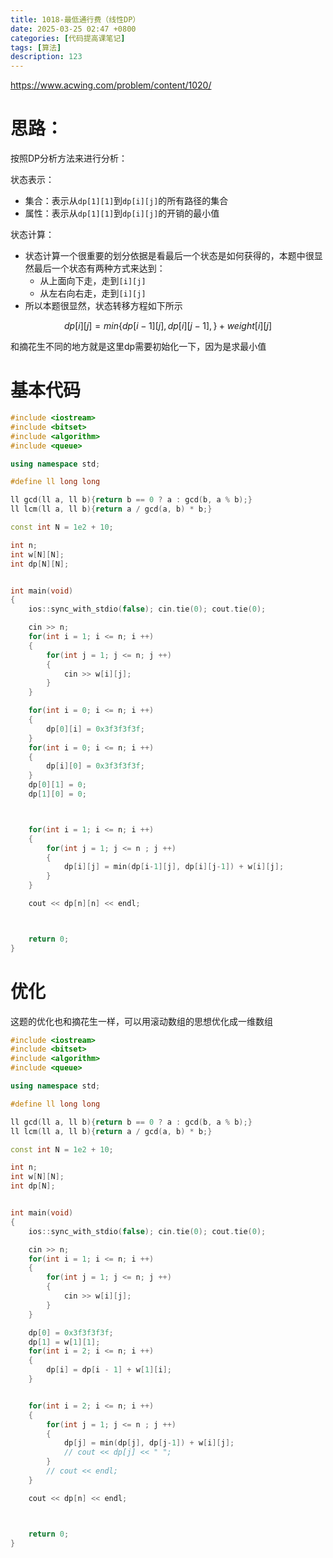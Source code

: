 ```yaml
---
title: 1018-最低通行费（线性DP）
date: 2025-03-25 02:47 +0800
categories: [代码提高课笔记]
tags: [算法]
description: 123
---
```


https://www.acwing.com/problem/content/1020/

# 思路：

按照DP分析方法来进行分析：

状态表示：
- 集合：表示从`dp[1][1]`到`dp[i][j]`的所有路径的集合
- 属性：表示从`dp[1][1]`到`dp[i][j]`的开销的最小值

状态计算：

- 状态计算一个很重要的划分依据是看最后一个状态是如何获得的，本题中很显然最后一个状态有两种方式来达到：
	- 从上面向下走，走到`[i][j]`
	- 从左右向右走，走到`[i][j]`
- 所以本题很显然，状态转移方程如下所示

$$
dp[i][j] = min\{dp[i-1][j], dp[i][j-1],\} + weight[i][j]
$$

和摘花生不同的地方就是这里dp需要初始化一下，因为是求最小值

# 基本代码

```cpp
#include <iostream>
#include <bitset>
#include <algorithm>
#include <queue>

using namespace std;

#define ll long long

ll gcd(ll a, ll b){return b == 0 ? a : gcd(b, a % b);}
ll lcm(ll a, ll b){return a / gcd(a, b) * b;}

const int N = 1e2 + 10;

int n;
int w[N][N];
int dp[N][N];


int main(void)
{
    ios::sync_with_stdio(false); cin.tie(0); cout.tie(0);

    cin >> n;
    for(int i = 1; i <= n; i ++)
    {
        for(int j = 1; j <= n; j ++)
        {
            cin >> w[i][j];
        }
    }

    for(int i = 0; i <= n; i ++)
    {
        dp[0][i] = 0x3f3f3f3f;
    }
    for(int i = 0; i <= n; i ++)
    {
        dp[i][0] = 0x3f3f3f3f;
    }
    dp[0][1] = 0;
    dp[1][0] = 0;



    for(int i = 1; i <= n; i ++)
    {
        for(int j = 1; j <= n ; j ++)
        {
            dp[i][j] = min(dp[i-1][j], dp[i][j-1]) + w[i][j];
        }
    }

    cout << dp[n][n] << endl;



    return 0;
}
```

# 优化

这题的优化也和摘花生一样，可以用滚动数组的思想优化成一维数组

```cpp
#include <iostream>
#include <bitset>
#include <algorithm>
#include <queue>

using namespace std;

#define ll long long

ll gcd(ll a, ll b){return b == 0 ? a : gcd(b, a % b);}
ll lcm(ll a, ll b){return a / gcd(a, b) * b;}

const int N = 1e2 + 10;

int n;
int w[N][N];
int dp[N];


int main(void)
{
    ios::sync_with_stdio(false); cin.tie(0); cout.tie(0);

    cin >> n;
    for(int i = 1; i <= n; i ++)
    {
        for(int j = 1; j <= n; j ++)
        {
            cin >> w[i][j];
        }
    }

    dp[0] = 0x3f3f3f3f;
    dp[1] = w[1][1];
    for(int i = 2; i <= n; i ++)
    {
        dp[i] = dp[i - 1] + w[1][i];
    }


    for(int i = 2; i <= n; i ++)
    {
        for(int j = 1; j <= n ; j ++)
        {
            dp[j] = min(dp[j], dp[j-1]) + w[i][j];
            // cout << dp[j] << " ";
        }
        // cout << endl;
    }

    cout << dp[n] << endl;



    return 0;
}
```


